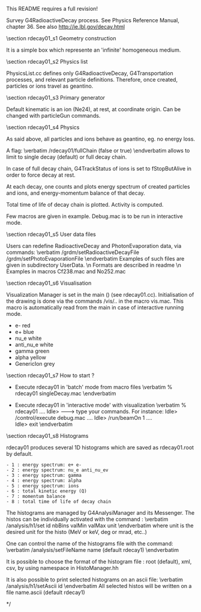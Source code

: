 This README requires a full revision!

 Survey G4RadioactiveDecay process. See Physics Reference Manual, chapter 36.
 See also http://ie.lbl.gov/decay.html
 	
\section rdecay01_s1 Geometry construction

 It is a simple box which represente an 'infinite' homogeneous medium.
  
\section rdecay01_s2 Physics list

 PhysicsList.cc defines only G4RadioactiveDecay, G4Transportation processes,
 and relevant particle definitions.
 Therefore, once created, particles or ions travel as geantino.
         	
\section rdecay01_s3 Primary generator
 
 Default kinematic is an ion (Ne24), at rest, at coordinate origin.
 Can be changed with particleGun commands.
         	
\section rdecay01_s4 Physics

 As said above, all particles and ions behave as geantino, eg. no energy loss.
     
 A flag:
\verbatim
/rdecay01/fullChain (false or true)
\endverbatim
allows to limit to single decay (default) or full decay chain.
 
 In case of full decay chain, G4TrackStatus of ions is set to fStopButAlive
 in order to force decay at rest.  
   
 At each decay, one counts and plots energy spectrum of created particles and
 ions, and energy-momentum balance of that decay.
 
 Total time of life of decay chain is plotted. Activity is computed.
 
 Few macros are given in example. Debug.mac is to be run in interactive mode. 
 
\section rdecay01_s5 User data files

 Users can redefine RadioactiveDecay and PhotonEvaporation data, via commands:
\verbatim
/grdm/setRadioactiveDecayFile
/grdm/setPhotoEvaporationFile 
\endverbatim
 Examples of such files are given in subdirectory UserData. \n
 Formats are described in readme \n
 Examples in macros Cf238.mac and No252.mac 
  	
\section rdecay01_s6 Visualisation
 
 Visualization Manager is set in the main () (see rdecay01.cc).
 Initialisation of the drawing is done via the commands
 /vis/.. in the macro vis.mac. This macro is automatically read from the main 
 in case of interactive running mode.
 
 - e- red
 - e+ blue
 - nu_e white
 - anti_nu_e white
 - gamma green
 - alpha yellow
 - GenericIon grey
 
\section rdecay01_s7 How to start ?
 
  - Execute rdecay01 in 'batch' mode from macro files
\verbatim
% rdecay01   singleDecay.mac
\endverbatim
 		
  - Execute rdecay01 in 'interactive mode' with visualization
\verbatim
% rdecay01
....
Idle>   ---> type your commands. For instance:
Idle> /control/execute debug.mac 
....
Idle> /run/beamOn 1
....				
Idle> exit
\endverbatim
	
\section rdecay01_s8 Histograms
 
  rdecay01 produces several 1D histograms which are saved as
  rdecay01.root by default.

    - 1 : energy spectrum: e+ e-
    - 2 : energy spectrum: nu_e anti_nu_ev
    - 3 : energy spectrum: gamma
    - 4 : energy spectrum: alpha
    - 5 : energy spectrum: ions
    - 6 : total kinetic energy (Q)
    - 7 : momentum balance
    - 8 : total time of life of decay chain          
                            
   The histograms are managed by G4AnalysiManager and its Messenger. 
   The histos can be individually activated with the command :
\verbatim
/analysis/h1/set id nbBins  valMin valMax unit 
\endverbatim
   where unit is the desired unit for the histo (MeV or keV, deg or mrad, etc..)
   
   One can control the name of the histograms file with the command:
\verbatim
/analysis/setFileName  name  (default rdecay1)
\endverbatim
   
   It is possible to choose the format of the histogram file : root (default),
   xml, csv, by using namespace in HistoManager.hh
   
   It is also possible to print selected histograms on an ascii file:
\verbatim
/analysis/h1/setAscii id
\endverbatim
   All selected histos will be written on a file name.ascii (default rdecay1)

*/
